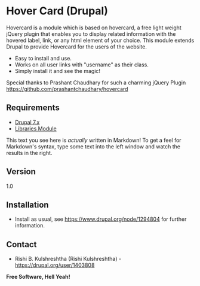 Hover Card (Drupal)
=========

Hovercard is a module which is based on hovercard, a free light weight jQuery
plugin that enables you to display related information with the hovered label,
link, or any html element of your choice. This module extends Drupal to provide
Hovercard for the users of the website.

  - Easy to install and use.
  - Works on all user links with "username" as their class.
  - Simply install it and see the magic!

Special thanks to Prashant Chaudhary for such a charming jQuery Plugin
https://github.com/prashantchaudhary/hovercard

Requirements
--

* [Drupal 7.x]
* [Libraries Module]

This text you see here is *actually* written in Markdown! To get a feel for Markdown's syntax, type some text into the left window and watch the results in the right.  

Version
--------------

1.0


Installation
--------------

* Install as usual, see https://www.drupal.org/node/1294804 for further
information.

Contact
--------------

* Rishi B. Kulshreshtha (Rishi Kulshreshtha) - https://drupal.org/user/1403808

**Free Software, Hell Yeah!**

[Drupal 7.x]:https://www.drupal.org/project/drupal
[Libraries Module]:https://www.drupal.org/project/libraries